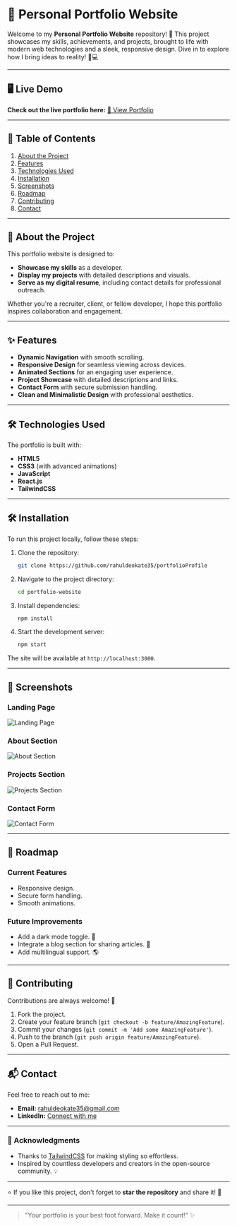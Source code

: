 # 🌟 Personal Portfolio Website

Welcome to my **Personal Portfolio Website** repository! 🚀
This project showcases my skills, achievements, and projects, brought to life with modern web technologies and a sleek, responsive design. Dive in to explore how I bring ideas to reality! 🎨💻

---

## 🖥️ Live Demo

**Check out the live portfolio here:** [🔗 View Portfolio](rahulportfolioprofile.netlify.app)

---

## 📖 Table of Contents

1. [About the Project](#about-the-project)
2. [Features](#features)
3. [Technologies Used](#technologies-used)
4. [Installation](#installation)
5. [Screenshots](#screenshots)
6. [Roadmap](#roadmap)
7. [Contributing](#contributing)
8. [Contact](#contact)

---

## 📜 About the Project

This portfolio website is designed to:
- **Showcase my skills** as a developer.
- **Display my projects** with detailed descriptions and visuals.
- **Serve as my digital resume**, including contact details for professional outreach.

Whether you're a recruiter, client, or fellow developer, I hope this portfolio inspires collaboration and engagement.

---

## ✨ Features

- **Dynamic Navigation** with smooth scrolling.
- **Responsive Design** for seamless viewing across devices.
- **Animated Sections** for an engaging user experience.
- **Project Showcase** with detailed descriptions and links.
- **Contact Form** with secure submission handling.
- **Clean and Minimalistic Design** with professional aesthetics.

---

## 🛠️ Technologies Used

The portfolio is built with:

- **HTML5**
- **CSS3** (with advanced animations)
- **JavaScript**
- **React.js**
- **TailwindCSS**

---

## 🛠️ Installation

To run this project locally, follow these steps:

1. Clone the repository:
   ```bash
   git clone https://github.com/rahuldeokate35/portfolioProfile
   ```
2. Navigate to the project directory:
   ```bash
   cd portfolio-website
   ```
3. Install dependencies:
   ```bash
   npm install
   ```
4. Start the development server:
   ```bash
   npm start
   ```

The site will be available at `http://localhost:3000`.

---

## 📸 Screenshots

### Landing Page
![Landing Page](./public/images/home.png)

### About Section
![ About Section ](./public/images/about.png)

### Projects Section
![Projects Section](./public/images/project.png)

### Contact Form
![Contact Form](./public/images/contact.png)

---

## 🚀 Roadmap

### Current Features
- Responsive design.
- Secure form handling.
- Smooth animations.

### Future Improvements
- Add a dark mode toggle. 🌙
- Integrate a blog section for sharing articles. 📝
- Add multilingual support. 🌎

---

## 🤝 Contributing

Contributions are always welcome! 🙌

1. Fork the project.
2. Create your feature branch (`git checkout -b feature/AmazingFeature`).
3. Commit your changes (`git commit -m 'Add some AmazingFeature'`).
4. Push to the branch (`git push origin feature/AmazingFeature`).
5. Open a Pull Request.

---

## 📬 Contact

Feel free to reach out to me:

- **Email:** [rahuldeokate35@gmail.com](mailto:rahuldeokate35@gmail.com)
- **LinkedIn:** [Connect with me](https://www.linkedin.com/in/rahul-devkate-41814033a)

---

### 🙌 Acknowledgments

- Thanks to [TailwindCSS](https://tailwindcss.com/) for making styling so effortless.
- Inspired by countless developers and creators in the open-source community. 💡

---

⭐ If you like this project, don't forget to **star the repository** and share it! 🚀

---

> "Your portfolio is your best foot forward. Make it count!" ✨
